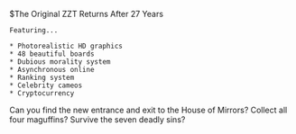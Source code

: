 $The Original ZZT Returns After 27 Years

	Featuring...

	* Photorealistic HD graphics
	* 48 beautiful boards
	* Dubious morality system
	* Asynchronous online
	* Ranking system
	* Celebrity cameos
	* Cryptocurrency

Can you find the new entrance and exit to the House of Mirrors? Collect all four maguffins? Survive the seven deadly sins?
